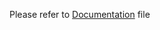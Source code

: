 
Please refer to [Documentation](https://github.com/si294r/Documentation/blob/master/setup_apache_php_with_mongodb_extension.md) file
